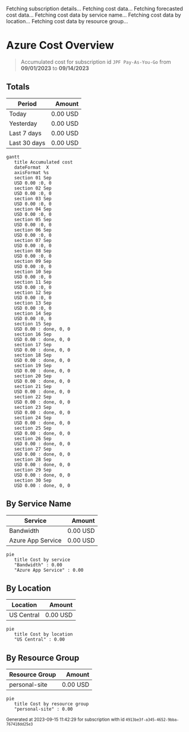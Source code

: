 Fetching subscription details...
Fetching cost data...
Fetching forecasted cost data...
Fetching cost data by service name...
Fetching cost data by location...
Fetching cost data by resource group...
# Azure Cost Overview

> Accumulated cost for subscription id `JPF Pay-As-You-Go` from **09/01/2023** to **09/14/2023**

## Totals

|Period|Amount|
|---|---:|
|Today|0.00 USD|
|Yesterday|0.00 USD|
|Last 7 days|0.00 USD|
|Last 30 days|0.00 USD|

```mermaid
gantt
   title Accumulated cost
   dateFormat  X
   axisFormat %s
   section 01 Sep
   USD 0.00 :0, 0
   section 02 Sep
   USD 0.00 :0, 0
   section 03 Sep
   USD 0.00 :0, 0
   section 04 Sep
   USD 0.00 :0, 0
   section 05 Sep
   USD 0.00 :0, 0
   section 06 Sep
   USD 0.00 :0, 0
   section 07 Sep
   USD 0.00 :0, 0
   section 08 Sep
   USD 0.00 :0, 0
   section 09 Sep
   USD 0.00 :0, 0
   section 10 Sep
   USD 0.00 :0, 0
   section 11 Sep
   USD 0.00 :0, 0
   section 12 Sep
   USD 0.00 :0, 0
   section 13 Sep
   USD 0.00 :0, 0
   section 14 Sep
   USD 0.00 :0, 0
   section 15 Sep
   USD 0.00 : done, 0, 0
   section 16 Sep
   USD 0.00 : done, 0, 0
   section 17 Sep
   USD 0.00 : done, 0, 0
   section 18 Sep
   USD 0.00 : done, 0, 0
   section 19 Sep
   USD 0.00 : done, 0, 0
   section 20 Sep
   USD 0.00 : done, 0, 0
   section 21 Sep
   USD 0.00 : done, 0, 0
   section 22 Sep
   USD 0.00 : done, 0, 0
   section 23 Sep
   USD 0.00 : done, 0, 0
   section 24 Sep
   USD 0.00 : done, 0, 0
   section 25 Sep
   USD 0.00 : done, 0, 0
   section 26 Sep
   USD 0.00 : done, 0, 0
   section 27 Sep
   USD 0.00 : done, 0, 0
   section 28 Sep
   USD 0.00 : done, 0, 0
   section 29 Sep
   USD 0.00 : done, 0, 0
   section 30 Sep
   USD 0.00 : done, 0, 0
```

## By Service Name

|Service|Amount|
|---|---:|
|Bandwidth|0.00 USD|
|Azure App Service|0.00 USD|

```mermaid
pie
   title Cost by service
   "Bandwidth" : 0.00
   "Azure App Service" : 0.00
```

## By Location

|Location|Amount|
|---|---:|
|US Central|0.00 USD|

```mermaid
pie
   title Cost by location
   "US Central" : 0.00
```

## By Resource Group

|Resource Group|Amount|
|---|---:|
|personal-site|0.00 USD|

```mermaid
pie
   title Cost by resource group
   "personal-site" : 0.00
```

<sup>Generated at 2023-09-15 11:42:29 for subscription with id `4913be3f-a345-4652-9bba-767418dd25e3`</sup>
